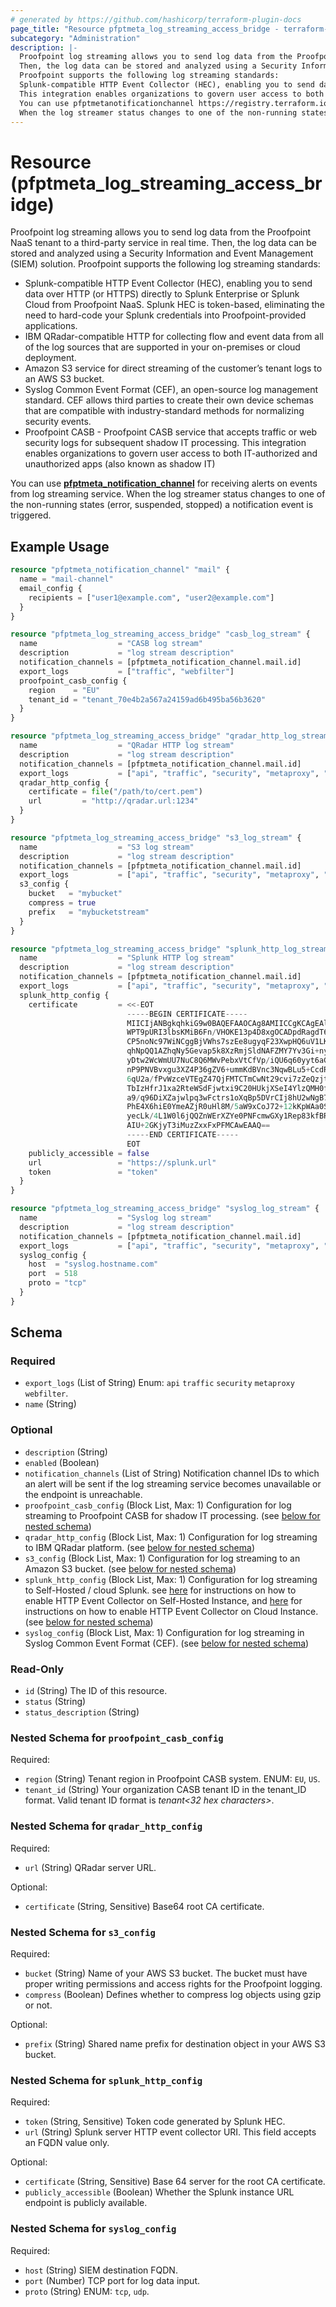 ```yaml
---
# generated by https://github.com/hashicorp/terraform-plugin-docs
page_title: "Resource pfptmeta_log_streaming_access_bridge - terraform-provider-pfptmeta"
subcategory: "Administration"
description: |-
  Proofpoint log streaming allows you to send log data from the Proofpoint NaaS tenant to a third-party service in real time.
  Then, the log data can be stored and analyzed using a Security Information and Event Management (SIEM) solution.
  Proofpoint supports the following log streaming standards:
  Splunk-compatible HTTP Event Collector (HEC), enabling you to send data over HTTP (or HTTPS) directly to Splunk Enterprise or Splunk Cloud from Proofpoint NaaS. Splunk HEC is token-based, eliminating the need to hard-code your Splunk credentials into Proofpoint-provided applications.IBM QRadar-compatible HTTP for collecting flow and event data from all of the log sources that are supported in your on-premises or cloud deployment.Amazon S3 service for direct streaming of the customer’s tenant logs to an AWS S3 bucket.Syslog Common Event Format (CEF), an open-source log management standard. CEF allows third parties to create their own device schemas that are compatible with industry-standard methods for normalizing security events.Proofpoint CASB - Proofpoint CASB service that accepts traffic or web security logs for subsequent shadow IT processing.
  This integration enables organizations to govern user access to both IT-authorized and unauthorized apps (also known as shadow IT)
  You can use pfptmetanotificationchannel https://registry.terraform.io/providers/nsofnetworks/pfptmeta/latest/docs/resources/notification_channel for receiving alerts on events from log streaming service.
  When the log streamer status changes to one of the non-running states (error, suspended, stopped) a notification event is triggered.
---
```


# Resource (pfptmeta_log_streaming_access_bridge)

Proofpoint log streaming allows you to send log data from the Proofpoint NaaS tenant to a third-party service in real time. 
Then, the log data can be stored and analyzed using a Security Information and Event Management (SIEM) solution.
Proofpoint supports the following log streaming standards:

- Splunk-compatible HTTP Event Collector (HEC), enabling you to send data over HTTP (or HTTPS) directly to Splunk Enterprise or Splunk Cloud from Proofpoint NaaS. Splunk HEC is token-based, eliminating the need to hard-code your Splunk credentials into Proofpoint-provided applications.
- IBM QRadar-compatible HTTP for collecting flow and event data from all of the log sources that are supported in your on-premises or cloud deployment.
- Amazon S3 service for direct streaming of the customer’s tenant logs to an AWS S3 bucket.
- Syslog Common Event Format (CEF), an open-source log management standard. CEF allows third parties to create their own device schemas that are compatible with industry-standard methods for normalizing security events.
- Proofpoint CASB - Proofpoint CASB service that accepts traffic or web security logs for subsequent shadow IT processing.
This integration enables organizations to govern user access to both IT-authorized and unauthorized apps (also known as shadow IT)

You can use [**pfptmeta_notification_channel**](https://registry.terraform.io/providers/nsofnetworks/pfptmeta/latest/docs/resources/notification_channel) for receiving alerts on events from log streaming service.
When the log streamer status changes to one of the non-running states (error, suspended, stopped) a notification event is triggered.

## Example Usage

```terraform
resource "pfptmeta_notification_channel" "mail" {
  name = "mail-channel"
  email_config {
    recipients = ["user1@example.com", "user2@example.com"]
  }
}

resource "pfptmeta_log_streaming_access_bridge" "casb_log_stream" {
  name                  = "CASB log stream"
  description           = "log stream description"
  notification_channels = [pfptmeta_notification_channel.mail.id]
  export_logs           = ["traffic", "webfilter"]
  proofpoint_casb_config {
    region    = "EU"
    tenant_id = "tenant_70e4b2a567a24159ad6b495ba56b3620"
  }
}

resource "pfptmeta_log_streaming_access_bridge" "qradar_http_log_stream" {
  name                  = "QRadar HTTP log stream"
  description           = "log stream description"
  notification_channels = [pfptmeta_notification_channel.mail.id]
  export_logs           = ["api", "traffic", "security", "metaproxy", "webfilter"]
  qradar_http_config {
    certificate = file("/path/to/cert.pem")
    url         = "http://qradar.url:1234"
  }
}

resource "pfptmeta_log_streaming_access_bridge" "s3_log_stream" {
  name                  = "S3 log stream"
  description           = "log stream description"
  notification_channels = [pfptmeta_notification_channel.mail.id]
  export_logs           = ["api", "traffic", "security", "metaproxy", "webfilter"]
  s3_config {
    bucket   = "mybucket"
    compress = true
    prefix   = "mybucketstream"
  }
}

resource "pfptmeta_log_streaming_access_bridge" "splunk_http_log_stream" {
  name                  = "Splunk HTTP log stream"
  description           = "log stream description"
  notification_channels = [pfptmeta_notification_channel.mail.id]
  export_logs           = ["api", "traffic", "security", "metaproxy", "webfilter"]
  splunk_http_config {
    certificate         = <<-EOT
                          -----BEGIN CERTIFICATE-----
                          MIICIjANBgkqhkiG9w0BAQEFAAOCAg8AMIICCgKCAgEAlRuRnThUjU8/prwYxbty
                          WPT9pURI3lbsKMiB6Fn/VHOKE13p4D8xgOCADpdRagdT6n4etr9atzDKUSvpMtR3
                          CP5noNc97WiNCggBjVWhs7szEe8ugyqF23XwpHQ6uV1LKH50m92MbOWfCtjU9p/x
                          qhNpQQ1AZhqNy5Gevap5k8XzRmjSldNAFZMY7Yv3Gi+nyCwGwpVtBUwhuLzgNFK/
                          yDtw2WcWmUU7NuC8Q6MWvPebxVtCfVp/iQU6q60yyt6aGOBkhAX0LpKAEhKidixY
                          nP9PNVBvxgu3XZ4P36gZV6+ummKdBVnc3NqwBLu5+CcdRdusmHPHd5pHf4/38Z3/
                          6qU2a/fPvWzceVTEgZ47QjFMTCTmCwNt29cvi7zZeQzjtwQgn4ipN9NibRH/Ax/q
                          TbIzHfrJ1xa2RteWSdFjwtxi9C20HUkjXSeI4YlzQMH0fPX6KCE7aVePTOnB69I/
                          a9/q96DiXZajwlpq3wFctrs1oXqBp5DVrCIj8hU2wNgB7LtQ1mCtsYz//heai0K9
                          PhE4X6hiE0YmeAZjR0uHl8M/5aW9xCoJ72+12kKpWAa0SFRWLy6FejNYCYpkupVJ
                          yecLk/4L1W0l6jQQZnWErXZYe0PNFcmwGXy1Rep83kfBRNKRy5tvocalLlwXLdUk
                          AIU+2GKjyT3iMuzZxxFxPFMCAwEAAQ==
                          -----END CERTIFICATE-----
                          EOT
    publicly_accessible = false
    url                 = "https://splunk.url"
    token               = "token"
  }
}

resource "pfptmeta_log_streaming_access_bridge" "syslog_log_stream" {
  name                  = "Syslog log stream"
  description           = "log stream description"
  notification_channels = [pfptmeta_notification_channel.mail.id]
  export_logs           = ["api", "traffic", "security", "metaproxy", "webfilter"]
  syslog_config {
    host  = "syslog.hostname.com"
    port  = 518
    proto = "tcp"
  }
}
```

<!-- schema generated by tfplugindocs -->
## Schema

### Required

- `export_logs` (List of String) Enum: `api` `traffic` `security` `metaproxy` `webfilter`.
- `name` (String)

### Optional

- `description` (String)
- `enabled` (Boolean)
- `notification_channels` (List of String) Notification channel IDs to which an alert will be sent if the log streaming service becomes unavailable or the endpoint is unreachable.
- `proofpoint_casb_config` (Block List, Max: 1) Configuration for log streaming to Proofpoint CASB for shadow IT processing. (see [below for nested schema](#nestedblock--proofpoint_casb_config))
- `qradar_http_config` (Block List, Max: 1) Configuration for log streaming to IBM QRadar platform. (see [below for nested schema](#nestedblock--qradar_http_config))
- `s3_config` (Block List, Max: 1) Configuration for log streaming to an Amazon S3 bucket. (see [below for nested schema](#nestedblock--s3_config))
- `splunk_http_config` (Block List, Max: 1) Configuration for log streaming to Self-Hosted / cloud Splunk. see [here](https://help.metanetworks.com/knowledgebase/log_streaming_for_splunk_self_hosted/#configuring-splunk-http-event-collector) for instructions on how to enable HTTP Event Collector on Self-Hosted Instance, and [here](https://help.metanetworks.com/knowledgebase/log_streaming_for_splunk_cloud/#configuring-splunk-http-event-collector) for instructions on how to enable HTTP Event Collector on Cloud Instance. (see [below for nested schema](#nestedblock--splunk_http_config))
- `syslog_config` (Block List, Max: 1) Configuration for log streaming in Syslog Common Event Format (CEF). (see [below for nested schema](#nestedblock--syslog_config))

### Read-Only

- `id` (String) The ID of this resource.
- `status` (String)
- `status_description` (String)

<a id="nestedblock--proofpoint_casb_config"></a>
### Nested Schema for `proofpoint_casb_config`

Required:

- `region` (String) Tenant region in Proofpoint CASB system. ENUM: `EU`, `US`.
- `tenant_id` (String) Your organization CASB tenant ID in the tenant_ID format. Valid tenant ID format is *tenant<32 hex characters>*.


<a id="nestedblock--qradar_http_config"></a>
### Nested Schema for `qradar_http_config`

Required:

- `url` (String) QRadar server URL.

Optional:

- `certificate` (String, Sensitive) Base64 root CA certificate.


<a id="nestedblock--s3_config"></a>
### Nested Schema for `s3_config`

Required:

- `bucket` (String) Name of your AWS S3 bucket. The bucket must have proper writing permissions and access rights for the Proofpoint logging.
- `compress` (Boolean) Defines whether to compress log objects using gzip or not.

Optional:

- `prefix` (String) Shared name prefix for destination object in your AWS S3 bucket.


<a id="nestedblock--splunk_http_config"></a>
### Nested Schema for `splunk_http_config`

Required:

- `token` (String, Sensitive) Token code generated by Splunk HEC.
- `url` (String) Splunk server HTTP event collector URI. This field accepts an FQDN value only.

Optional:

- `certificate` (String, Sensitive) Base 64 server for the root CA certificate.
- `publicly_accessible` (Boolean) Whether the Splunk instance URL endpoint is publicly available.


<a id="nestedblock--syslog_config"></a>
### Nested Schema for `syslog_config`

Required:

- `host` (String) SIEM destination FQDN.
- `port` (Number) TCP port for log data input.
- `proto` (String) ENUM: `tcp`, `udp`.
